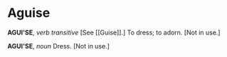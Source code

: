 # Aguise

**AGUI'SE**, _verb transitive_ \[See [[Guise]].\] To dress; to adorn. \[Not in use.\]

**AGUI'SE**, _noun_ Dress. \[Not in use.\]